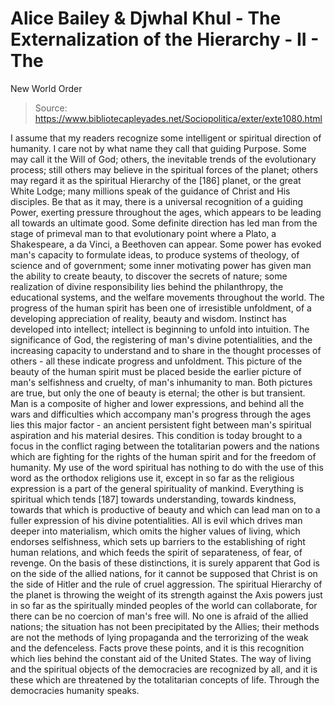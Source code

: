 # Alice Bailey & Djwhal Khul - The Externalization of the Hierarchy - II - The
New World Order

> Source: https://www.bibliotecapleyades.net/Sociopolitica/exter/exte1080.html

I assume that my readers recognize some intelligent or spiritual direction of humanity. I care not by what name they call that guiding Purpose. Some may call it the Will of God; others, the inevitable trends of the evolutionary process; still others may believe in the spiritual forces of the planet; others may regard it as the spiritual Hierarchy of the [186] planet, or the great White Lodge; many millions speak of the guidance of Christ and His disciples. Be that as it may, there is a universal recognition of a guiding Power, exerting pressure throughout the ages, which appears to be leading all towards an ultimate good.
Some definite direction has led man from the stage of primeval man to that evolutionary point where a Plato, a Shakespeare, a da Vinci, a Beethoven can appear. Some power has evoked man's capacity to formulate ideas, to produce systems of theology, of science and of government; some inner motivating power has given man the ability to create beauty, to discover the secrets of nature; some realization of divine responsibility lies behind the philanthropy, the educational systems, and the welfare movements throughout the world. The progress of the human spirit has been one of irresistible unfoldment, of a developing appreciation of reality, beauty and wisdom. Instinct has developed into intellect; intellect is beginning to unfold into intuition. The significance of God, the registering of man's divine potentialities, and the increasing capacity to understand and to share in the thought processes of others - all these indicate progress and unfoldment.
This picture of the beauty of the human spirit must be placed beside the earlier picture of man's selfishness and cruelty, of man's inhumanity to man. Both pictures are true, but only the one of beauty is eternal; the other is but transient. Man is a composite of higher and lower expressions, and behind all the wars and difficulties which accompany man's progress through the ages lies this major factor - an ancient persistent fight between man's spiritual aspiration and his material desires. This condition is today brought to a focus in the conflict raging between the totalitarian powers and the nations which are fighting for the rights of the human spirit and for the freedom of humanity.
My use of the word spiritual has nothing to do with the use of this word as the orthodox religions use it, except in so far as the religious expression is a part of the general spirituality of mankind. Everything is spiritual which tends [187] towards understanding, towards kindness, towards that which is productive of beauty and which can lead man on to a fuller expression of his divine potentialities. All is evil which drives man deeper into materialism, which omits the higher values of living, which endorses selfishness, which sets up barriers to the establishing of right human relations, and which feeds the spirit of separateness, of fear, of revenge.
On the basis of these distinctions, it is surely apparent that God is on the side of the allied nations, for it cannot be supposed that Christ is on the side of Hitler and the rule of cruel aggression. The spiritual Hierarchy of the planet is throwing the weight of its strength against the Axis powers just in so far as the spiritually minded peoples of the world can collaborate, for there can be no coercion of man's free will. No one is afraid of the allied nations; the situation has not been precipitated by the Allies; their methods are not the methods of lying propaganda and the terrorizing of the weak and the defenceless. Facts prove these points, and it is this recognition which lies behind the constant aid of the United States. The way of living and the spiritual objects of the democracies are recognized by all, and it is these which are threatened by the totalitarian concepts of life. Through the democracies humanity speaks.

